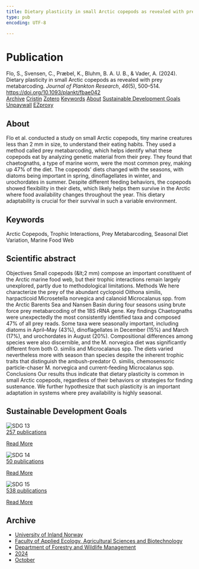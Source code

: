 ```yaml
---
title: Dietary plasticity in small Arctic copepods as revealed with prey metabarcoding
type: pub
encoding: UTF-8

---
```

<h1>Publication</h1>
<article id="csl-bib-container-FIT9CEM9" class="csl-bib-container">
  <div class="csl-bib-body"> <div class="csl-entry">Flo, S., Svensen, C., Præbel, K., Bluhm, B. A. U. B., &#38; Vader, A. (2024). Dietary plasticity in small Arctic copepods as revealed with prey metabarcoding. <i>Journal of Plankton Research</i>, <i>46</i>(5), 500–514. <a href="https://doi.org/10.1093/plankt/fbae042">https://doi.org/10.1093/plankt/fbae042</a></div> </div>
  <div class="csl-bib-buttons">
    <a href="#taxonomy-article-FIT9CEM9" alt="archive" class="csl-bib-button">Archive</a>
    <a href="https://app.cristin.no/results/show.jsf?id=2310876" alt="Cristin" class="csl-bib-button">Cristin</a>
    <a href="http://zotero.org/groups/5881554/items/FIT9CEM9" alt="Zotero" class="csl-bib-button">Zotero</a>
    <a href="#keywords-article-FIT9CEM9" alt="keywords" class="csl-bib-button">Keywords</a>
    <a href="#about-article-FIT9CEM9" alt="about_pub" class="csl-bib-button">About</a>
    <a href="#sdg-article-FIT9CEM9" alt="sdg" class="csl-bib-button">Sustainable Development Goals</a>
    <a href="https://doi.org/10.1093/plankt/fbae042" alt="Unpaywall" class="csl-bib-button">Unpaywall</a>
    <a href="https://doi.org/10.1093/plankt/fbae042" alt="EZproxy" class="csl-bib-button">EZproxy</a>
  </div>
  <div id="csl-bib-meta-container-FIT9CEM9"></div>
</article>
<div id="csl-bib-meta-FIT9CEM9" class="csl-bib-meta">
  <article id="about-article-FIT9CEM9" class="about_pub-article">
    <h1>About</h1>
    Flo et al. conducted a study on small Arctic copepods, tiny marine creatures less than 2 mm in size, to understand their eating habits. They used a method called prey metabarcoding, which helps identify what these copepods eat by analyzing genetic material from their prey. They found that chaetognaths, a type of marine worm, were the most common prey, making up 47% of the diet. The copepods' diets changed with the seasons, with diatoms being important in spring, dinoflagellates in winter, and urochordates in summer. Despite different feeding behaviors, the copepods showed flexibility in their diets, which likely helps them survive in the Arctic where food availability changes throughout the year. This dietary adaptability is crucial for their survival in such a variable environment.
  </article>
  <article id="keywords-article-FIT9CEM9" class="keywords-article">
    <h1>Keywords</h1>
    Arctic Copepods, Trophic Interactions, Prey Metabarcoding, Seasonal Diet Variation, Marine Food Web
  </article>
  <article id="abstract-article-FIT9CEM9" class="abstract-article">
    <h1>Scientific abstract</h1>
    Objectives Small copepods (&amp;lt;2 mm) compose an important constituent of the Arctic marine food web, but their trophic interactions remain largely unexplored, partly due to methodological limitations. Methods We here characterize the prey of the abundant cyclopoid Oithona similis, harpacticoid Microsetella norvegica and calanoid Microcalanus spp. from the Arctic Barents Sea and Nansen Basin during four seasons using brute force prey metabarcoding of the 18S rRNA gene. Key findings Chaetognaths were unexpectedly the most consistently identified taxa and composed 47% of all prey reads. Some taxa were seasonally important, including diatoms in April–May (43%), dinoflagellates in December (15%) and March (17%), and urochordates in August (20%). Compositional differences among species were also discernible, and the M. norvegica diet was significantly different from both O. similis and Microcalanus spp. The diets varied nevertheless more with season than species despite the inherent trophic traits that distinguish the ambush-predator O. similis, chemosensoric particle-chaser M. norvegica and current-feeding Microcalanus spp. Conclusions Our results thus indicate that dietary plasticity is common in small Arctic copepods, regardless of their behaviors or strategies for finding sustenance. We further hypothesize that such plasticity is an important adaptation in systems where prey availability is highly seasonal.
  </article>
  <article id="sdg-article-FIT9CEM9" class="sdg-article">
    <h1>Sustainable Development Goals</h1>
    <div class="sdg-container"><div id="sdg13" class="sdg">
        <img src="{{< params subfolder >}}images/sdg/sdg13_en.png" class="image" alt="SDG 13">
        <div class="sdg-overlay">
          <a href="/en/archive/?key=?sdg=13#archive" class="sdg-publication-count"><span>257</span> publications</a>
          <p><a href="https://sdgs.un.org/goals/goal13" class="sdg-read-more">Read More</a></p>
        </div>
      </div> <div id="sdg14" class="sdg">
        <img src="{{< params subfolder >}}images/sdg/sdg14_en.png" class="image" alt="SDG 14">
        <div class="sdg-overlay">
          <a href="/en/archive/?key=?sdg=14#archive" class="sdg-publication-count"><span>50</span> publications</a>
          <p><a href="https://sdgs.un.org/goals/goal14" class="sdg-read-more">Read More</a></p>
        </div>
      </div> <div id="sdg15" class="sdg">
        <img src="{{< params subfolder >}}images/sdg/sdg15_en.png" class="image" alt="SDG 15">
        <div class="sdg-overlay">
          <a href="/en/archive/?key=?sdg=15#archive" class="sdg-publication-count"><span>538</span> publications</a>
          <p><a href="https://sdgs.un.org/goals/goal15" class="sdg-read-more">Read More</a></p>
        </div>
      </div></div>
  </article>
  <article id="taxonomy-article-FIT9CEM9" class="taxonomy-article">
    <h1>Archive</h1>
    <ul>
      <li>
        <a href="/en/archive/?key=3DCRN523">University of Inland Norway</a>
      </li>
      <li>
        <a href="/en/archive/?key=T77LXH6D">Faculty of Applied Ecology, Agricultural Sciences and Biotechnology</a>
      </li>
      <li>
        <a href="/en/archive/?key=7TRARPE3">Department of Forestry and Wildlife Management</a>
      </li>
      <li>
        <a href="/en/archive/?key=A4XX8HDP">2024</a>
      </li>
      <li>
        <a href="/en/archive/?key=5ZK5Q6QR">October</a>
      </li>
    </ul>
  </article>
</div>
